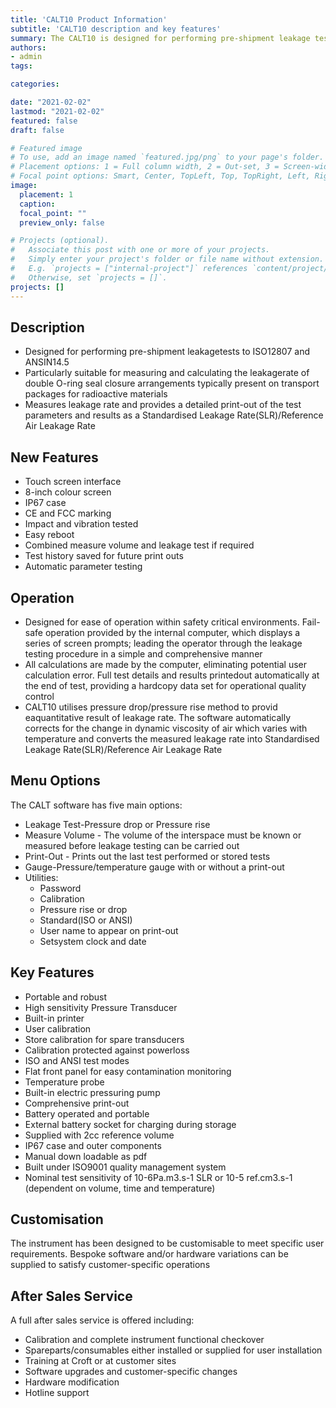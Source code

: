 ```yaml
---
title: 'CALT10 Product Information'
subtitle: 'CALT10 description and key features'
summary: The CALT10 is designed for performing pre-shipment leakage tests to ISO12807 and ANSI N14.5, particularly suited for measuring and calculating leakage rates from double O-ring seal closure arrangements  
authors:
- admin
tags:

categories:

date: "2021-02-02"
lastmod: "2021-02-02"
featured: false
draft: false

# Featured image
# To use, add an image named `featured.jpg/png` to your page's folder.
# Placement options: 1 = Full column width, 2 = Out-set, 3 = Screen-width
# Focal point options: Smart, Center, TopLeft, Top, TopRight, Left, Right, BottomLeft, Bottom, BottomRight
image:
  placement: 1
  caption: 
  focal_point: ""
  preview_only: false

# Projects (optional).
#   Associate this post with one or more of your projects.
#   Simply enter your project's folder or file name without extension.
#   E.g. `projects = ["internal-project"]` references `content/project/deep-learning/index.md`.
#   Otherwise, set `projects = []`.
projects: []
---
```


## Description

- Designed for performing pre-shipment leakagetests to ISO12807 and ANSIN14.5
- Particularly suitable for measuring and calculating the leakagerate of double O-ring seal closure arrangements typically present on transport packages for radioactive materials
- Measures leakage rate and provides a detailed print-out of the test parameters and results as a Standardised Leakage Rate(SLR)/Reference Air Leakage Rate

## New Features

- Touch screen interface
- 8-inch colour screen
- IP67 case
- CE and FCC marking
- Impact and vibration tested
- Easy reboot
- Combined measure volume and leakage test if required
- Test history saved for future print outs
- Automatic parameter testing

## Operation

- Designed for ease of operation within safety critical environments. Fail-safe operation provided by the internal computer, which displays a series of screen prompts; leading the operator through the leakage testing procedure in a simple and comprehensive manner
- All calculations are made by the computer, eliminating potential user calculation error. Full test details and results printedout automatically at the end of test, providing a hardcopy data set for operational quality control
- CALT10 utilises pressure drop/pressure rise method to provid eaquantitative result of leakage rate. The software automatically corrects for the change in dynamic viscosity of air which varies with temperature and converts the measured leakage rate into Standardised Leakage Rate(SLR)/Reference Air Leakage Rate

## Menu Options

The CALT software has five main options:

- Leakage Test-Pressure drop or Pressure rise
- Measure Volume - The volume of the interspace must be known or measured before leakage testing can be carried out
- Print-Out - Prints out the last test performed or stored tests
- Gauge-Pressure/temperature gauge with or without a print-out
- Utilities:
  - Password
  - Calibration
  - Pressure rise or drop
  - Standard(ISO or ANSI)
  - User name to appear on print-out
  - Setsystem clock and date

## Key Features

- Portable and robust
- High sensitivity Pressure Transducer
- Built-in printer
- User calibration
- Store calibration for spare transducers
- Calibration protected against powerloss
- ISO and ANSI test modes
- Flat front panel for easy contamination monitoring
- Temperature probe
- Built-in electric pressuring pump
- Comprehensive print-out
- Battery operated and portable
- External battery socket for charging during storage
- Supplied with 2cc reference volume
- IP67 case and outer components
- Manual down loadable as pdf
- Built under ISO9001 quality management system
- Nominal test sensitivity of 10-6Pa.m3.s-1 SLR or 10-5 ref.cm3.s-1 (dependent on volume, time and temperature)

## Customisation

The instrument has been designed to be customisable to meet specific user requirements. Bespoke software and/or hardware variations can be supplied to satisfy customer-specific operations

## After Sales Service

A full after sales service is offered including:

- Calibration and complete instrument functional checkover
- Spareparts/consumables either installed or supplied for user installation
- Training at Croft or at customer sites
- Software upgrades and customer-specific changes
- Hardware modification
- Hotline support



